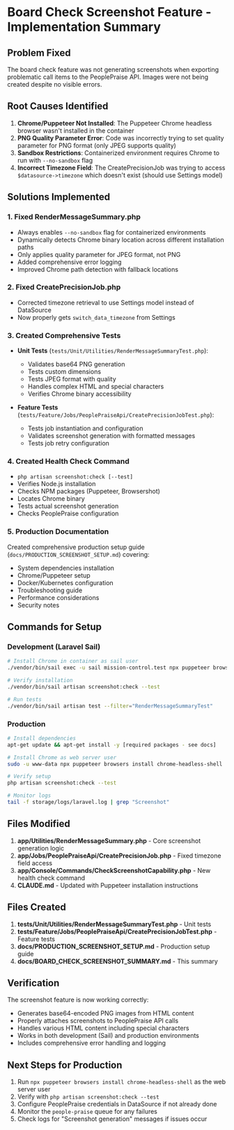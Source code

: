 # Board Check Screenshot Feature - Implementation Summary

## Problem Fixed
The board check feature was not generating screenshots when exporting problematic call items to the PeoplePraise API. Images were not being created despite no visible errors.

## Root Causes Identified

1. **Chrome/Puppeteer Not Installed**: The Puppeteer Chrome headless browser wasn't installed in the container
2. **PNG Quality Parameter Error**: Code was incorrectly trying to set quality parameter for PNG format (only JPEG supports quality)
3. **Sandbox Restrictions**: Containerized environment requires Chrome to run with `--no-sandbox` flag
4. **Incorrect Timezone Field**: The CreatePrecisionJob was trying to access `$datasource->timezone` which doesn't exist (should use Settings model)

## Solutions Implemented

### 1. Fixed RenderMessageSummary.php
- Always enables `--no-sandbox` flag for containerized environments
- Dynamically detects Chrome binary location across different installation paths
- Only applies quality parameter for JPEG format, not PNG
- Added comprehensive error logging
- Improved Chrome path detection with fallback locations

### 2. Fixed CreatePrecisionJob.php
- Corrected timezone retrieval to use Settings model instead of DataSource
- Now properly gets `switch_data_timezone` from Settings

### 3. Created Comprehensive Tests
- **Unit Tests** (`tests/Unit/Utilities/RenderMessageSummaryTest.php`):
  - Validates base64 PNG generation
  - Tests custom dimensions
  - Tests JPEG format with quality
  - Handles complex HTML and special characters
  - Verifies Chrome binary accessibility
  
- **Feature Tests** (`tests/Feature/Jobs/PeoplePraiseApi/CreatePrecisionJobTest.php`):
  - Tests job instantiation and configuration
  - Validates screenshot generation with formatted messages
  - Tests job retry configuration

### 4. Created Health Check Command
- `php artisan screenshot:check [--test]`
- Verifies Node.js installation
- Checks NPM packages (Puppeteer, Browsershot)
- Locates Chrome binary
- Tests actual screenshot generation
- Checks PeoplePraise configuration

### 5. Production Documentation
Created comprehensive production setup guide (`docs/PRODUCTION_SCREENSHOT_SETUP.md`) covering:
- System dependencies installation
- Chrome/Puppeteer setup
- Docker/Kubernetes configuration
- Troubleshooting guide
- Performance considerations
- Security notes

## Commands for Setup

### Development (Laravel Sail)
```bash
# Install Chrome in container as sail user
./vendor/bin/sail exec -u sail mission-control.test npx puppeteer browsers install chrome-headless-shell

# Verify installation
./vendor/bin/sail artisan screenshot:check --test

# Run tests
./vendor/bin/sail artisan test --filter="RenderMessageSummaryTest"
```

### Production
```bash
# Install dependencies
apt-get update && apt-get install -y [required packages - see docs]

# Install Chrome as web server user
sudo -u www-data npx puppeteer browsers install chrome-headless-shell

# Verify setup
php artisan screenshot:check --test

# Monitor logs
tail -f storage/logs/laravel.log | grep "Screenshot"
```

## Files Modified

1. **app/Utilities/RenderMessageSummary.php** - Core screenshot generation logic
2. **app/Jobs/PeoplePraiseApi/CreatePrecisionJob.php** - Fixed timezone field access
3. **app/Console/Commands/CheckScreenshotCapability.php** - New health check command
4. **CLAUDE.md** - Updated with Puppeteer installation instructions

## Files Created

1. **tests/Unit/Utilities/RenderMessageSummaryTest.php** - Unit tests
2. **tests/Feature/Jobs/PeoplePraiseApi/CreatePrecisionJobTest.php** - Feature tests
3. **docs/PRODUCTION_SCREENSHOT_SETUP.md** - Production setup guide
4. **docs/BOARD_CHECK_SCREENSHOT_SUMMARY.md** - This summary

## Verification

The screenshot feature is now working correctly:
- Generates base64-encoded PNG images from HTML content
- Properly attaches screenshots to PeoplePraise API calls
- Handles various HTML content including special characters
- Works in both development (Sail) and production environments
- Includes comprehensive error handling and logging

## Next Steps for Production

1. Run `npx puppeteer browsers install chrome-headless-shell` as the web server user
2. Verify with `php artisan screenshot:check --test`
3. Configure PeoplePraise credentials in DataSource if not already done
4. Monitor the `people-praise` queue for any failures
5. Check logs for "Screenshot generation" messages if issues occur